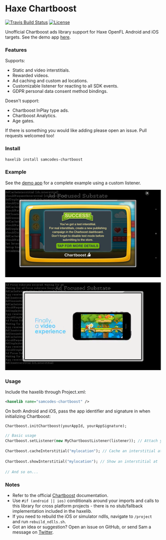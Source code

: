 # Haxe Chartboost

[![Travis Build Status](https://img.shields.io/travis/Tw1ddle/samcodes-chartboost.svg?style=flat-square)](https://travis-ci.org/Tw1ddle/samcodes-chartboost)
[![License](http://img.shields.io/:license-mit-blue.svg?style=flat-square)](https://github.com/Tw1ddle/samcodes-chartboost/blob/master/LICENSE)

Unofficial Chartboost ads library support for Haxe OpenFL Android and iOS targets. See the demo app [here](https://github.com/Tw1ddle/samcodes-ads-demo).

### Features

Supports:
* Static and video interstitials.
* Rewarded videos.
* Ad caching and custom ad locations.
* Customizable listener for reacting to all SDK events.
* GDPR personal data consent method bindings.

Doesn't support:
* Chartboost InPlay type ads.
* Chartboost Analytics.
* Age gates.

If there is something you would like adding please open an issue. Pull requests welcomed too!

### Install

```bash
haxelib install samcodes-chartboost
```

### Example

See the [demo app](https://github.com/Tw1ddle/samcodes-ads-demo) for a complete example using a custom listener.

![Screenshot of demo app](https://github.com/Tw1ddle/samcodes-ads-demo/blob/master/screenshots/chartboost-interstitial.png?raw=true "Demo app with Chartboost interstitial")

![Screenshot of demo app](https://github.com/Tw1ddle/samcodes-ads-demo/blob/master/screenshots/chartboost-video.png?raw=true "Demo app with Chartboost video")

### Usage

Include the haxelib through Project.xml:
```xml
<haxelib name="samcodes-chartboost" />
```

On both Android and iOS, pass the app identifier and signature in when initializing Chartboost:
```haxe
Chartboost.initChartboost(yourAppId, yourAppSignature);
```

```haxe
// Basic usage
Chartboost.setListener(new MyChartboostListener(listener)); // Attach your own ChartboostListener subclass to handle/respond to SDK events like 'willDisplayInterstitial', 'didDismissInterstitial' etc.

Chartboost.cacheInterstitial("mylocation"); // Cache an interstitial at 'mylocation'. Locations are added to the Chartboost dashboard automatically.

Chartboost.showInterstitial("mylocation"); // Show an interstitial at 'mylocation'. Will display faster if previously cached (check Chartboost.hasInterstitial()).

// And so on...
```

### Notes

  * Refer to the official [Chartboost](https://www.chartboost.com/) documentation.
  * Use ```#if (android || ios)``` conditionals around your imports and calls to this library for cross platform projects - there is no stub/fallback implementation included in the haxelib.
  * If you need to rebuild the iOS or simulator ndlls, navigate to ```/project``` and run ```rebuild_ndlls.sh```.
  * Got an idea or suggestion? Open an issue on GitHub, or send Sam a message on [Twitter](https://twitter.com/Sam_Twidale).